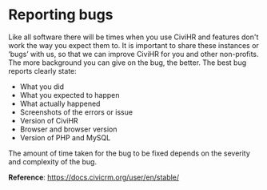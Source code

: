 Reporting bugs
==========

Like all software there will be times when you use CiviHR and features don't work the way you expect them to. It is important to share these instances or ‘bugs’ with us, so that we can improve CiviHR for you and other non-profits. The more background you can give on the bug, the better. The best bug reports clearly state:
-   What you did
-   What you expected to happen
-   What actually happened
-   Screenshots of the errors or issue
-   Version of CiviHR
-   Browser and browser version
-   Version of PHP and MySQL

The amount of time taken for the bug to be fixed depends on the severity and complexity of the bug. 

**Reference**: https://docs.civicrm.org/user/en/stable/
